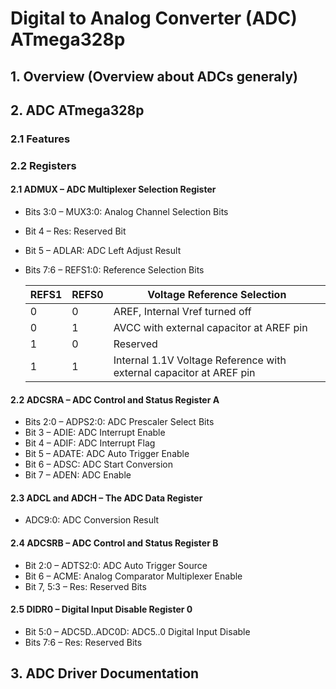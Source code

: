# Digital to Analog Converter (ADC) ATmega328p

## 1. Overview (Overview about ADCs generaly)

## 2. ADC ATmega328p

### 2.1 Features

### 2.2 Registers 

#### 2.1 ADMUX – ADC Multiplexer Selection Register
 - Bits 3:0 – MUX3:0: Analog Channel Selection Bits
 - Bit 4 – Res: Reserved Bit
 - Bit 5 – ADLAR: ADC Left Adjust Result
 - Bits 7:6 – REFS1:0: Reference Selection Bits

    | REFS1 | REFS0 |                    Voltage Reference Selection                      |
    |-------|-------|---------------------------------------------------------------------|
    |   0   |   0   | AREF, Internal Vref turned off                                      |
    |   0   |   1   | AVCC with external capacitor at AREF pin                            |
    |   1   |   0   | Reserved                                                            |
    |   1   |   1   | Internal 1.1V Voltage Reference with external capacitor at AREF pin |
 
#### 2.2 ADCSRA – ADC Control and Status Register A
 - Bits 2:0 – ADPS2:0: ADC Prescaler Select Bits
 - Bit 3 – ADIE: ADC Interrupt Enable
 - Bit 4 – ADIF: ADC Interrupt Flag
 - Bit 5 – ADATE: ADC Auto Trigger Enable
 - Bit 6 – ADSC: ADC Start Conversion
 - Bit 7 – ADEN: ADC Enable 

#### 2.3 ADCL and ADCH – The ADC Data Register
 - ADC9:0: ADC Conversion Result

#### 2.4 ADCSRB – ADC Control and Status Register B
 - Bit 2:0 – ADTS2:0: ADC Auto Trigger Source
 - Bit 6 – ACME: Analog Comparator Multiplexer Enable
 - Bit 7, 5:3 – Res: Reserved Bits

#### 2.5 DIDR0 – Digital Input Disable Register 0
 - Bit 5:0 – ADC5D..ADC0D: ADC5..0 Digital Input Disable
 - Bits 7:6 – Res: Reserved Bits
## 3. ADC Driver Documentation 


